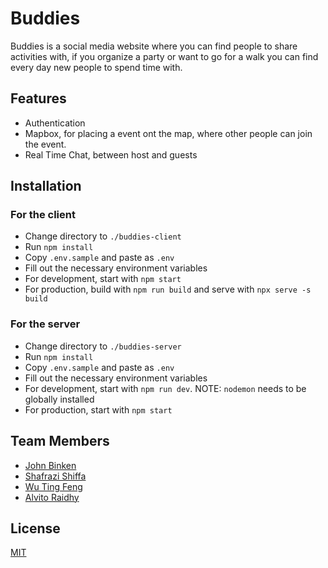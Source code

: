 # Buddies

Buddies is a social media website where you can find people to share activities with, if you organize a party or want to go for a walk you can find every day new people to spend time with.

## Features

- Authentication
- Mapbox, for placing a event ont the map, where other people can join the event.
- Real Time Chat, between host and guests

## Installation

### For the client

- Change directory to `./buddies-client`
- Run `npm install`
- Copy `.env.sample` and paste as `.env`
- Fill out the necessary environment variables
- For development, start with `npm start`
- For production, build with `npm run build` and serve with `npx serve -s build`

### For the server

- Change directory to `./buddies-server`
- Run `npm install`
- Copy `.env.sample` and paste as `.env`
- Fill out the necessary environment variables
- For development, start with `npm run dev`. NOTE: `nodemon` needs to be globally installed
- For production, start with `npm start`

## Team Members

- [John Binken](https://github.com/Binkee)
- [Shafrazi Shiffa](https://github.com/shafrazi)
- [Wu Ting Feng](https://github.com/elliotwutingfeng)
- [Alvito Raidhy](https://github.com/alvitoraidhy)

## License

[MIT](./LICENSE)

